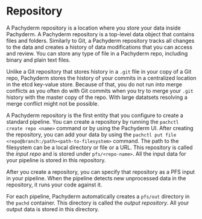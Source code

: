 # Repository

A Pachyderm repository is a location where you store your data inside
Pachyderm. A Pachyderm repository is a top-level data object that contains
files and folders. Similarly to Git, a Pachyderm repository tracks all
changes to the data and creates a history of data modifications that you
can access and review. You can store any type of file in a Pachyderm repo,
including binary and plain text files.

Unlike a Git repository that stores history in a `.git` file in your copy
of a Git repo, Pachyderm stores the history of your commits in a centralized
location in the etcd key-value store. Because of that, you do not run into
merge conflicts as you often do with Git commits when you try to merge
your `.git` history with the master copy of the repo. With large datatsets
resolving a merge conflict might not be possible.

A Pachyderm repository is the first entity that you configure to create
a standard pipeline. You can create a repository by running the
`pachctl create repo <name>` command or by using the Pachyderm UI. After
creating the repository, you can add your data by using the
`pachctl put file <repo@branch:/path><path-to-filesystem>` command. The
path to the filesystem can be a local directory or file or a URL.
This repository is called the *input repo* and is stored under
`pfs/<repo-name>`. All the input data for your pipeline is stored in
this repository.

After you create a repository, you can specify that repository as a
PFS input in your pipeline. When the pipeline detects
new unprocessed data in the repository, it runs your code against it.

For each pipeline, Pachyderm automatically creates a `pfs/out` directory
in the `pachd` container. This directory is called the *output repository*.
All your output data is stored in this directory.
